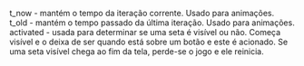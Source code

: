 t_now - mantém o tempo da iteração corrente. Usado para animações.  
t_old - mantém o tempo passado da última iteração. Usado para animações.  
activated - usada para determinar se uma seta é visível ou não. Começa visível e o deixa de ser quando está sobre um botão e este é acionado. Se uma seta visível chega ao fim da tela, perde-se o jogo e ele reinicia.

